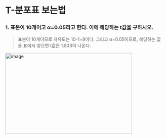 # T-분포표 보는법

### 1. 표본이 10개이고 α=0.05라고 한다. 이에 해당하는 t값을 구하시오.
> 표본이 10개이므로 자유도는 10-1=9이다. 그리고 α=0.05이므로, 해당하는 값을 표에서 찾으면 t값은 1.833이 나온다.
<img width="400" height="256" alt="image" src="https://github.com/user-attachments/assets/08ec9e82-a347-4414-ac4b-e3b6620f38e5" />
